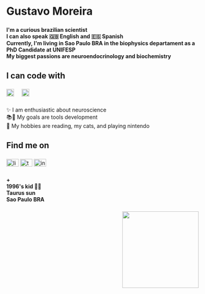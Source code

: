 <h1 align="left">Gustavo Moreira</h1>

###

<h4 align="left">I'm a curious brazilian scientist<br>I can also speak 🇬🇧 English and 🇪🇸 Spanish<br>Currently, I'm living in Sao Paulo BRA in the biophysics departament as a PhD Candidate at UNIFESP<br>My biggest passions are neuroendocrinology and biochemistry</h4>

###

<h2 align="left">I can code with</h2>

###

<div align="left">
  <img src="https://cdn.jsdelivr.net/gh/devicons/devicon/icons/r/r-original.svg" height="20" alt="r logo"  />
  <img width="12" />
  <img src="https://cdn.jsdelivr.net/gh/devicons/devicon/icons/python/python-original.svg" height="20" alt="python logo"  />
</div>

###

<p align="left">✨ I am enthusiastic about neuroscience<br>📚🎯 My goals are tools development <br>🎲 My hobbies are reading, my cats, and playing nintendo</p>

###

<h2 align="left">Find me on</h2>

###

<div align="left">
  <img src="https://raw.githubusercontent.com/maurodesouza/profile-readme-generator/master/src/assets/icons/social/linkedin/default.svg" width="32" height="20" alt="linkedin logo"  />
  <img src="https://raw.githubusercontent.com/maurodesouza/profile-readme-generator/master/src/assets/icons/social/twitter/default.svg" width="32" height="20" alt="twitter logo"  />
  <img src="https://raw.githubusercontent.com/maurodesouza/profile-readme-generator/master/src/assets/icons/social/instagram/default.svg" width="32" height="20" alt="instagram logo"  />
</div>

###

<h4 align="left">+<br>1996's kid 🏳️‍🌈<br>Taurus sun<br>Sao Paulo BRA</h4>

###

<div align="right">
  <img height="200" src="https://user-images.githubusercontent.com/74038190/225813708-98b745f2-7d22-48cf-9150-083f1b00d6c9.gif"  />
</div>

###
